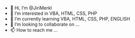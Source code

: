 - 👋 Hi, I’m @JiriMerkl
- 👀 I’m interested in VBA, HTML, CSS, PHP
- 🌱 I’m currently learning VBA, HTML, CSS, PHP, ENGLISH
- 💞️ I’m looking to collaborate on ...
- 📫 How to reach me ...

<!---
JiriMerkl/JiriMerkl is a ✨ special ✨ repository because its `README.md` (this file) appears on your GitHub profile.
You can click the Preview link to take a look at your changes.
--->
